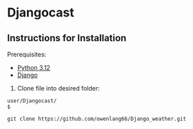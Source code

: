 # Djangocast

## Instructions for Installation
Prerequisites:
- [Python 3.12](https://www.python.org/downloads/)
- [Django](https://www.djangoproject.com/download/)

1. Clone file into desired folder: 
```
user/Djangocast/
$
```
```
git clone https://github.com/owenlang66/Django_weather.git
```
